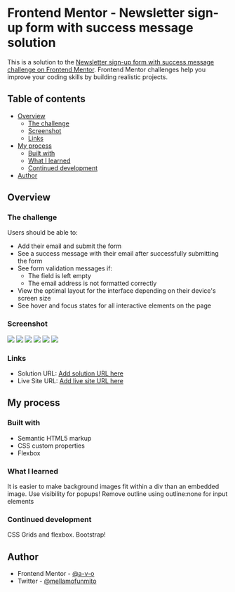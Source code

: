# Frontend Mentor - Newsletter sign-up form with success message solution

This is a solution to the [Newsletter sign-up form with success message challenge on Frontend Mentor](https://www.frontendmentor.io/challenges/newsletter-signup-form-with-success-message-3FC1AZbNrv). Frontend Mentor challenges help you improve your coding skills by building realistic projects. 

## Table of contents

- [Overview](#overview)
  - [The challenge](#the-challenge)
  - [Screenshot](#screenshot)
  - [Links](#links)
- [My process](#my-process)
  - [Built with](#built-with)
  - [What I learned](#what-i-learned)
  - [Continued development](#continued-development)
- [Author](#author)

## Overview

### The challenge

Users should be able to:

- Add their email and submit the form
- See a success message with their email after successfully submitting the form
- See form validation messages if:
  - The field is left empty
  - The email address is not formatted correctly
- View the optimal layout for the interface depending on their device's screen size
- See hover and focus states for all interactive elements on the page

### Screenshot

![](./assets/images/desktop-solution.png)
![](./assets/images/desktop-error.png)
![](./assets/images/desktop-success.png)
![](./assets/images/mobile-design.png)
![](./assets/images/mobile-error.png)
![](./assets/images/mobile-success.png)

### Links

- Solution URL: [Add solution URL here](https://your-solution-url.com)
- Live Site URL: [Add live site URL here](https://your-live-site-url.com)

## My process

### Built with

- Semantic HTML5 markup
- CSS custom properties
- Flexbox

### What I learned

It is easier to make background images fit within a div than an embedded image.
Use visibility for popups!
Remove outline using outline:none for input elements


### Continued development

CSS Grids and flexbox. Bootstrap!

## Author

- Frontend Mentor - [@a-v-o](https://www.frontendmentor.io/profile/a-v-o)
- Twitter - [@mellamofunmito](https://www.twitter.com/mellamofunmito)